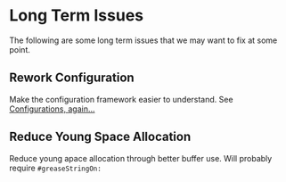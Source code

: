 # Long Term Issues #

The following are some long term issues that we may want to fix at some point.

## Rework Configuration ##

Make the configuration framework easier to understand. See [Configurations, again…](http://lists.squeakfoundation.org/pipermail/seaside-dev/2011-July/004853.html)


## Reduce Young Space Allocation ##
Reduce young apace allocation through better buffer use.
Will probably require `#greaseStringOn:`
